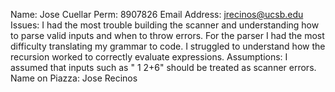 Name: Jose Cuellar
Perm: 8907826
Email Address: jrecinos@ucsb.edu
Issues: I had the most trouble building the scanner and understanding how to parse valid inputs and when to throw errors. For the parser I had the most difficulty translating my grammar to code. I struggled to understand how the recursion worked to correctly evaluate expressions. 
Assumptions: I assumed that inputs such as " 1  2+6" should be treated as scanner errors. 
Name on Piazza: Jose Recinos
